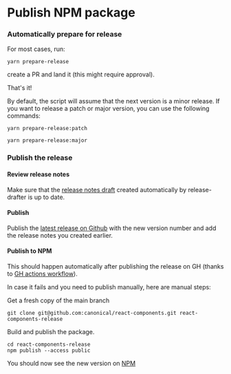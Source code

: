 # Publish NPM package

### Automatically prepare for release

For most cases, run:

```shell
yarn prepare-release
```

create a PR and land it (this might require approval).

That's it!

By default, the script will assume that the next version is a minor release. If you want to release a patch or major version, you can use the following commands:

```shell
yarn prepare-release:patch
```

```shell
yarn prepare-release:major
```

### Publish the release

#### Review release notes

Make sure that the [release notes draft](https://github.com/canonical/react-components/releases) created automatically by release-drafter is up to date.

#### Publish

Publish the [latest release on Github](https://github.com/canonical/react-components/releases) with the new version number and add the release notes you created earlier.

#### Publish to NPM

This should happen automatically after publishing the release on GH (thanks to [GH actions workflow](https://github.com/canonical/react-components/blob/main/.github/workflows/publish-on-release.yml)).

In case it fails and you need to publish manually, here are manual steps:

Get a fresh copy of the main branch

```shell
git clone git@github.com:canonical/react-components.git react-components-release
```

Build and publish the package.

```shell
cd react-components-release
npm publish --access public
```

You should now see the new version on [NPM](https://www.npmjs.com/package/@canonical/react-components)
